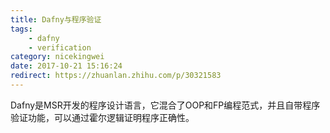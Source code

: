 ```yaml
---
title: Dafny与程序验证
tags: 
    - dafny
    - verification
category: nicekingwei
date: 2017-10-21 15:16:24
redirect: https://zhuanlan.zhihu.com/p/30321583
---
```


Dafny是MSR开发的程序设计语言，它混合了OOP和FP编程范式，并且自带程序验证功能，可以通过霍尔逻辑证明程序正确性。